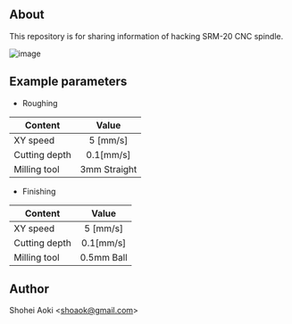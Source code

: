 ## About

This repository is for sharing information of hacking SRM-20 CNC spindle.

![image](https://cloud.githubusercontent.com/assets/855816/9123840/172996dc-3c60-11e5-9cf7-f2d57ffe88b0.png)


## Example parameters

- Roughing

| Content       | Value        |
| ------------- |:------------:|
| XY speed      | 5 [mm/s]     |
| Cutting depth | 0.1[mm/s]    |
| Milling tool  | 3mm Straight |

- Finishing

| Content       | Value        |
| ------------- |:------------:|
| XY speed      | 5 [mm/s]     |
| Cutting depth | 0.1[mm/s]    |
| Milling tool  | 0.5mm Ball   |

## Author
Shohei Aoki \<shoaok@gmail.com\>
